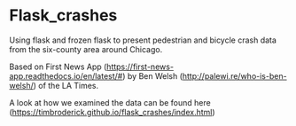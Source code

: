 Flask_crashes
=================

Using flask and frozen flask to present pedestrian and bicycle crash data from the six-county area around Chicago. 

Based on First News App (https://first-news-app.readthedocs.io/en/latest/#) by Ben Welsh (http://palewi.re/who-is-ben-welsh/) of the LA Times.

A look at how we examined the data can be found here (https://timbroderick.github.io/flask_crashes/index.html)

